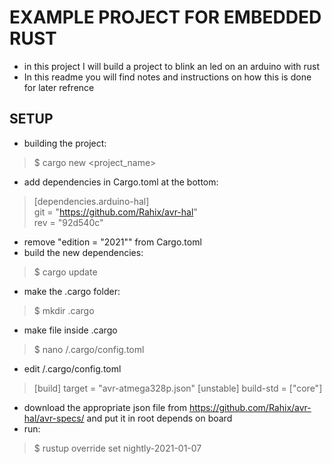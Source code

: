 # EXAMPLE PROJECT FOR EMBEDDED RUST
- in this project I will build a project to blink an led on an arduino with rust
- In this readme you will find notes and instructions on how this is done for later 
    refrence

## SETUP
- building the project:  
> $ cargo new <project_name>  
- add dependencies in Cargo.toml at the bottom:  
> [dependencies.arduino-hal]  
> git = "https://github.com/Rahix/avr-hal"  
> rev = "92d540c"  
- remove "edition = "2021"" from Cargo.toml
- build the new dependencies:  
> $ cargo update  
- make the .cargo folder:  
> $ mkdir .cargo
- make file inside .cargo  
> $ nano /.cargo/config.toml
- edit /.cargo/config.toml  
> [build]
> target = "avr-atmega328p.json"
> [unstable]
> build-std = ["core"]
- download the appropriate json file from https://github.com/Rahix/avr-hal/avr-specs/ and put it in root depends on board  
- run: 
> $ rustup override set nightly-2021-01-07